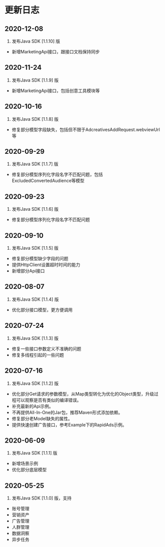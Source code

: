# 更新日志
## 2020-12-08
1. 发布Java SDK [1.1.10] 版
  - 新增MarketingApi接口，跟接口文档保持同步
  
## 2020-11-24
1. 发布Java SDK [1.1.9] 版
  - 新增MarketingApi接口，包括创意工具模块等
  
## 2020-10-16
1. 发布Java SDK [1.1.8] 版
  - 修复部分模型字段缺失，包括但不限于AdcreativesAddRequest.webviewUrl等

## 2020-09-29
1. 发布Java SDK [1.1.7] 版
  - 修复部分模型序列化字段名字不匹配问题，包括ExcludedConvertedAudience等模型

## 2020-09-23
1. 发布Java SDK [1.1.6] 版
  - 修复部分模型序列化字段名字不匹配问题


## 2020-09-10
1. 发布Java SDK [1.1.5] 版
  - 修复部分模型缺少字段的问题
  - 提供HttpClient设置超时时间的能力
  - 新增部分Api接口

## 2020-08-07
1. 发布Java SDK [1.1.4] 版
  - 优化部分接口模型，更方便调用

## 2020-07-24
1. 发布Java SDK [1.1.3] 版
  - 修复一些接口参数定义不准确的问题
  - 修复多线程引起的一些问题
  
## 2020-07-16
1. 发布Java SDK [1.1.2] 版
  - 优化部分Get请求的参数模型，从Map类型转化为优化的Object类型，升级过程可以观察是否有类似的编译错误。
  - 补充最新的Api示例。
  - 不再提供All-In-One的Jar包，推荐Maven形式添加依赖。
  - 修复部分老Model缺失的属性。
  - 提供快速创建广告接口，参考Example下的RapidAds示例。


## 2020-06-09
1. 发布Java SDK [1.1.1] 版
  - 新增场景示例
  - 优化部分底层模型

## 2020-05-25
1. 发布Java SDK [1.1.0] 版，支持 
  - 账号管理
  - 营销资产
  - 广告管理
  - 人群管理
  - 数据洞察
  - 异步任务